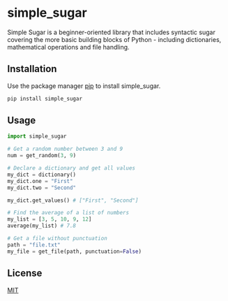 # simple_sugar
Simple Sugar is a beginner-oriented library that includes syntactic sugar covering the more basic building blocks of Python - including dictionaries, mathematical operations and file handling. 

## Installation

Use the package manager [pip](https://pip.pypa.io/en/stable/) to install simple_sugar.

```bash
pip install simple_sugar
```

## Usage

```python
import simple_sugar

# Get a random number between 3 and 9
num = get_random(3, 9)

# Declare a dictionary and get all values
my_dict = dictionary()
my_dict.one = "First"
my_dict.two = "Second"

my_dict.get_values() # ["First", "Second"]

# Find the average of a list of numbers
my_list = [3, 5, 10, 9, 12]
average(my_list) # 7.8

# Get a file without punctuation
path = "file.txt"
my_file = get_file(path, punctuation=False)
```

## License
[MIT](https://opensource.org/licenses/MIT)